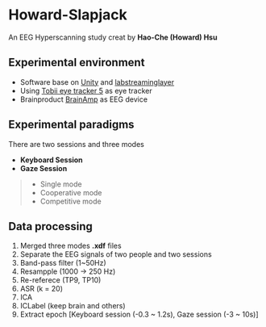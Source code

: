 # Howard-Slapjack
An EEG Hyperscanning study creat by **Hao-Che (Howard) Hsu**

## Experimental environment 
* Software base on [Unity](https://unity.com/) and [labstreaminglayer](https://github.com/sccn/labstreaminglayer)
* Using [Tobii eye tracker 5](https://gaming.tobii.com/product/eye-tracker-5/) as eye tracker
* Brainproduct [BrainAmp](https://www.brainproducts.com/solutions/brainamp/) as EEG device

## Experimental paradigms
There are two sessions and three modes
+ **Keyboard Session**
+ **Gaze Session**
> * Single mode
> * Cooperative mode
> * Competitive mode

## Data processing
1. Merged three modes **.xdf** files
2. Separate the EEG signals of two people and two sessions
3. Band-pass filter (1~50Hz) 
4. Resampple (1000 -> 250 Hz)
5. Re-referece (TP9, TP10)
6. ASR (k = 20)
7. ICA
8. ICLabel (keep brain and others)
9. Extract epoch [Keyboard session (-0.3 ~ 1.2s), Gaze session (-3 ~ 10s)]
